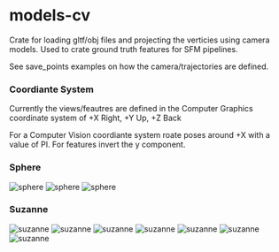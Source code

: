 # models-cv
Crate for loading gltf/obj files and projecting the verticies using camera models. Used to crate ground truth features for SFM pipelines. 

See save_points examples on how the camera/trajectories are defined.

### Coordiante System
Currently the views/feautres are defined in the Computer Graphics coordinate system of +X Right, +Y Up, +Z Back

For a Computer Vision coordiante system roate poses around +X with a value of PI. For features invert the y component.

### Sphere
![sphere](doc/camera_features_sphere_1.png)
![sphere](doc/camera_features_sphere_2.png)
![sphere](doc/camera_features_sphere_3.png)


### Suzanne
![suzanne](doc/camera_features_Suzanne_1.png)
![suzanne](doc/camera_features_Suzanne_2.png)
![suzanne](doc/camera_features_Suzanne_3.png)
![suzanne](doc/camera_features_Suzanne_4.png)
![suzanne](doc/camera_features_Suzanne_5.png)
![suzanne](doc/camera_features_Suzanne_6.png)
![suzanne](doc/camera_features_Suzanne_7.png)


